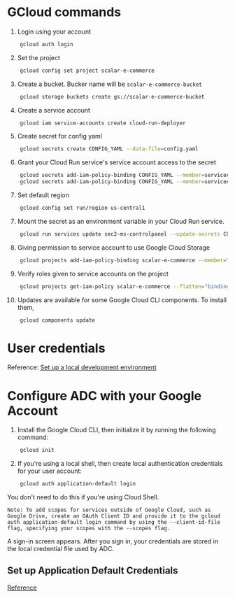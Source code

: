 # GCloud commands

1. Login using your account

```zsh
    gcloud auth login
```

2. Set the project

```zsh
    gcloud config set project scalar-e-commerce
```

3. Create a bucket. Bucker name will be `scalar-e-commerce-bucket`

```zsh
    gcloud storage buckets create gs://scalar-e-commerce-bucket
```

4. Create a service account

```zsh
    gcloud iam service-accounts create cloud-run-deployer
```

5. Create secret for config yaml

```zsh
    gcloud secrets create CONFIG_YAML --data-file=config.yaml
```

6. Grant your Cloud Run service's service account access to the secret

```zsh
    gcloud secrets add-iam-policy-binding CONFIG_YAML --member=serviceAccount:cloud-run-deployer@scalar-e-commerce.iam.gserviceaccount.com --role=roles/secretmanager.secretAccessor
    gcloud secrets add-iam-policy-binding CONFIG_YAML --member=serviceAccount:676869938642-compute@developer.gserviceaccount.com --role=roles/secretmanager.secretAccessor
```

7. Set default region

```zsh
    gcloud config set run/region us-central1
```

7. Mount the secret as an environment variable in your Cloud Run service.

```zsh
    gcloud run services update sec2-ms-controlpanel --update-secrets CONFIG_YAML=CONFIG_YAML:latest
```

8. Giving permission to service account to use Google Cloud Storage

```zsh
    gcloud projects add-iam-policy-binding scalar-e-commerce --member="serviceAccount:676869938642-compute@developer.gserviceaccount.com " --role="roles/storage.admin" --role="roles/storage.objectViewer" --role="roles/storage.objectCreator"

```

9. Verify roles given to service accounts on the project

```zsh
    gcloud projects get-iam-policy scalar-e-commerce --flatten="bindings[].members" --filter="bindings.members:serviceAccount:676869938642-compute@developer.gserviceaccount.com "  --format="table(bindings.role)"
```

10. Updates are available for some Google Cloud CLI components. To install them,

```zsh
    gcloud components update
```

# User credentials

Reference: [Set up a local development environment](https://cloud.google.com/docs/authentication/set-up-adc-local-dev-environment)

# Configure ADC with your Google Account

1. Install the Google Cloud CLI, then initialize it by running the following command:

```zsh
    gcloud init
```

2. If you're using a local shell, then create local authentication credentials for your user account:

```zsh
    gcloud auth application-default login
```

You don't need to do this if you're using Cloud Shell.

```
Note: To add scopes for services outside of Google Cloud, such as Google Drive, create an OAuth Client ID and provide it to the gcloud auth application-default login command by using the --client-id-file flag, specifying your scopes with the --scopes flag.
```

A sign-in screen appears. After you sign in, your credentials are stored in the local credential file used by ADC.

## Set up Application Default Credentials 
[Reference](https://cloud.google.com/docs/authentication/provide-credentials-adc)

